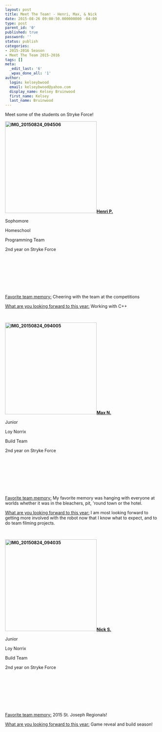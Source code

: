 ```yaml
---
layout: post
title: Meet The Team! - Henri, Max, & Nick
date: 2015-08-26 09:00:50.000000000 -04:00
type: post
parent_id: '0'
published: true
password: ''
status: publish
categories:
- 2015-2016 Season
- Meet The Team 2015-2016
tags: []
meta:
  _edit_last: '6'
  _wpas_done_all: '1'
author:
  login: kelseybwood
  email: kelseybwood@yahoo.com
  display_name: Kelsey Bruinwood
  first_name: Kelsey
  last_name: Bruinwood
---
```

<p>Meet some of the students on Stryke Force!</p>
<p><span style="text-decoration: underline;"><strong><a href="http://strykeforce.org/wp-content/uploads/2015/08/IMG_20150824_094506.jpg"><img class="alignleft size-medium wp-image-2664" src="{{ site.baseurl }}/assets/images/IMG_20150824_094506-300x300.jpg" alt="IMG_20150824_094506" width="300" height="300" /></a>Henri P.</strong></span></p>
<p>Sophomore</p>
<p>Homeschool</p>
<p>Programming Team</p>
<p>2nd year on Stryke Force</p>
<p>&nbsp;</p>
<p>&nbsp;</p>
<p>&nbsp;</p>
<p>&nbsp;</p>
<p><span style="text-decoration: underline;">Favorite team memory:</span> Cheering with the team at the competitions</p>
<p><span style="text-decoration: underline;">What are you looking forward to this year:</span> Working with C++</p>
<p>&nbsp;</p>
<p><span style="text-decoration: underline;"><strong><a href="http://strykeforce.org/wp-content/uploads/2015/08/IMG_20150824_094005.jpg"><img class="alignleft size-medium wp-image-2666" src="{{ site.baseurl }}/assets/images/IMG_20150824_094005-300x300.jpg" alt="IMG_20150824_094005" width="300" height="300" /></a>Max N.</strong></span></p>
<p>Junior</p>
<p>Loy Norrix</p>
<p>Build Team</p>
<p>2nd year on Stryke Force</p>
<p>&nbsp;</p>
<p>&nbsp;</p>
<p>&nbsp;</p>
<p>&nbsp;</p>
<p><span style="text-decoration: underline;">Favorite team memory:</span> My favorite memory was hanging with everyone at worlds whether it was in the bleachers, pit, 'round town or the hotel.</p>
<p><span style="text-decoration: underline;">What are you looking forward to this year:</span> I am most looking forward to getting more involved with the robot now that I know what to expect, and to do team filming projects.</p>
<p>&nbsp;</p>
<p><span style="text-decoration: underline;"><strong><a href="http://strykeforce.org/wp-content/uploads/2015/08/IMG_20150824_094035.jpg"><img class="alignleft size-medium wp-image-2665" src="{{ site.baseurl }}/assets/images/IMG_20150824_094035-300x300.jpg" alt="IMG_20150824_094035" width="300" height="300" /></a>Nick S.</strong></span></p>
<p>Junior</p>
<p>Loy Norrix</p>
<p>Build Team</p>
<p>2nd year on Stryke Force</p>
<p>&nbsp;</p>
<p>&nbsp;</p>
<p>&nbsp;</p>
<p>&nbsp;</p>
<p><span style="text-decoration: underline;">Favorite team memory:</span> <span data-sheets-value="[null,2,&quot;2015 St. Joseph Regionals!&quot;]" data-sheets-userformat="[null,null,8707,[null,0],[null,2,16777215],null,null,null,null,null,null,null,0,null,null,null,10]">2015 St. Joseph Regionals!</span></p>
<p><span style="text-decoration: underline;">What are you looking forward to this year:</span> G<span data-sheets-value="[null,2,&quot;game reveal and build season!&quot;]" data-sheets-userformat="[null,null,8707,[null,0],[null,2,16777215],null,null,null,null,null,null,null,0,null,null,null,10]">ame reveal and build season!</span></p>
